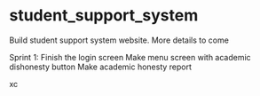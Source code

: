 # student_support_system

Build student support system website. More details to come

Sprint 1: 
Finish the login screen
Make menu screen with academic dishonesty button
Make academic honesty report

xc